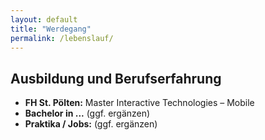 ```yaml
---
layout: default
title: "Werdegang"
permalink: /lebenslauf/
---
```


<section>
  <h2>Ausbildung und Berufserfahrung</h2>
  <ul>
    <li><strong>FH St. Pölten:</strong> Master Interactive Technologies – Mobile</li>
    <li><strong>Bachelor in ...</strong> (ggf. ergänzen)</li>
    <li><strong>Praktika / Jobs:</strong> (ggf. ergänzen)</li>
  </ul>
</section>